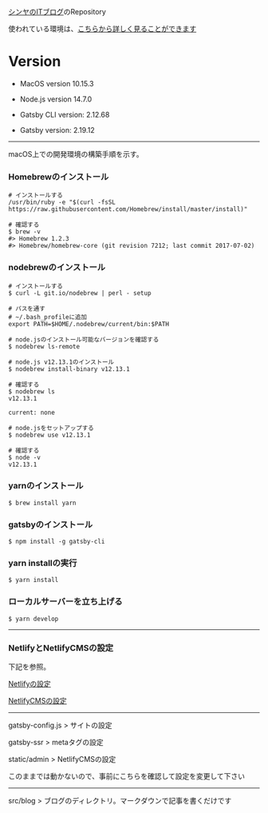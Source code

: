[シンヤのITブログ](https://shinya-it.com/?link=github)のRepository

使われている環境は、[こちらから詳しく見ることができます](https://shinya-it.com/blog/environmental_explanation?link=github)

# Version

* MacOS version 10.15.3

* Node.js version 14.7.0

* Gatsby CLI version: 2.12.68

* Gatsby version: 2.19.12

---

macOS上での開発環境の構築手順を示す。

### Homebrewのインストール

```
# インストールする
/usr/bin/ruby -e "$(curl -fsSL https://raw.githubusercontent.com/Homebrew/install/master/install)"

# 確認する
$ brew -v
#> Homebrew 1.2.3
#> Homebrew/homebrew-core (git revision 7212; last commit 2017-07-02)
```

### nodebrewのインストール

```
# インストールする
$ curl -L git.io/nodebrew | perl - setup

# パスを通す
# ~/.bash_profileに追加
export PATH=$HOME/.nodebrew/current/bin:$PATH

# node.jsのインストール可能なバージョンを確認する
$ nodebrew ls-remote

# node.js v12.13.1のインストール
$ nodebrew install-binary v12.13.1

# 確認する
$ nodebrew ls
v12.13.1

current: none

# node.jsをセットアップする
$ nodebrew use v12.13.1

# 確認する
$ node -v
v12.13.1
```

### yarnのインストール
```
$ brew install yarn
```

### gatsbyのインストール
```
$ npm install -g gatsby-cli
```

### yarn installの実行
```
$ yarn install
```

### ローカルサーバーを立ち上げる
```
$ yarn develop
```

---

### NetlifyとNetlifyCMSの設定

下記を参照。

[Netlifyの設定](https://docs.netlify.com/)

[NetlifyCMSの設定](https://www.netlifycms.org/docs/intro/)

---

gatsby-config.js > サイトの設定

gatsby-ssr > metaタグの設定

static/admin > NetlifyCMSの設定

このままでは動かないので、事前にこちらを確認して設定を変更して下さい

---

src/blog > ブログのディレクトリ。マークダウンで記事を書くだけです
